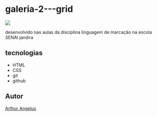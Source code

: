 # galeria-2---grid

![](jojo.png)

desenvolvido nas aulas da disciplina linguagem de marcação na escola SENAI jandira

## tecnologias
* HTML
* CSS
* git
* github

## Autor
[Arthur Angelus](https://github.com/Arthur-Angelus)
